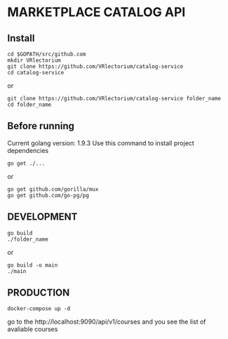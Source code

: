# MARKETPLACE CATALOG API
## Install
```
cd $GOPATH/src/github.com
mkdir VRlectorium
git clone https://github.com/VRlectorium/catalog-service
cd catalog-service
```
or
```
git clone https://github.com/VRlectorium/catalog-service folder_name
cd folder_name
```
## Before running
Current golang version: 1.9.3
Use this command to install project dependencies
```
go get ./...
```
or
```
go get github.com/gorilla/mux
go get github.com/go-pg/pg
```
## DEVELOPMENT
```
go build
./folder_name
```
or
```
go build -o main
./main
```
## PRODUCTION
```
docker-compose up -d
```
go to the http://localhost:9090/api/v1/courses and you see the list of avaliable courses